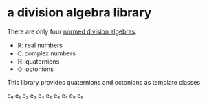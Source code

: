 # a division algebra library

There are only four [normed division algebras](https://en.wikipedia.org/wiki/Hurwitz%27s_theorem_(composition_algebras)):

- ℝ: real numbers
- ℂ: complex numbers
- ℍ: quaternions
- 𝕆: octonions

This library provides quaternions and octonions as template classes 




e₀	e₁	e₂	e₃	e₄	e₅	e₆	e₇	e₈	e₉
